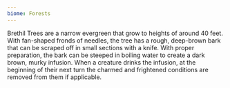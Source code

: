 ```yaml
---
biome: Forests
---
```

Brethil Trees are a narrow evergreen that grow to heights of around 40 feet. With fan-shaped fronds of needles, the tree has a rough, deep-brown bark that can be scraped off in small sections with a knife. With proper preparation, the bark can be steeped in boiling water to create a dark brown, murky infusion. When a creature drinks the infusion, at the beginning of their next turn the charmed and frightened conditions are removed from them if applicable. 


